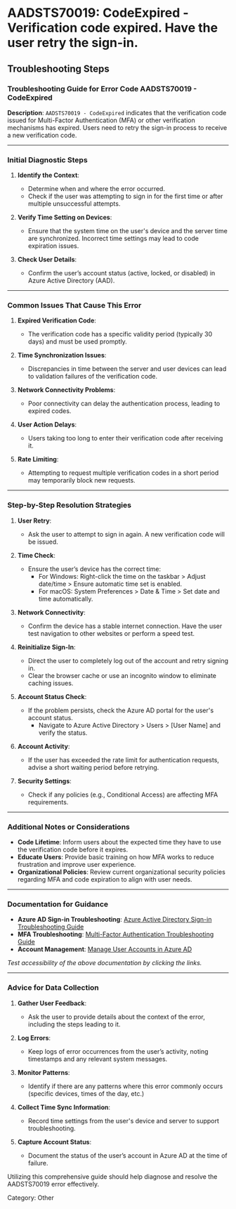 # AADSTS70019: CodeExpired - Verification code expired. Have the user retry the sign-in.


## Troubleshooting Steps
### Troubleshooting Guide for Error Code AADSTS70019 - CodeExpired

**Description**: `AADSTS70019 - CodeExpired` indicates that the verification code issued for Multi-Factor Authentication (MFA) or other verification mechanisms has expired. Users need to retry the sign-in process to receive a new verification code.

---

### Initial Diagnostic Steps

1. **Identify the Context**: 
   - Determine when and where the error occurred. 
   - Check if the user was attempting to sign in for the first time or after multiple unsuccessful attempts.

2. **Verify Time Setting on Devices**:
   - Ensure that the system time on the user's device and the server time are synchronized. Incorrect time settings may lead to code expiration issues.

3. **Check User Details**:
   - Confirm the user’s account status (active, locked, or disabled) in Azure Active Directory (AAD).

---

### Common Issues That Cause This Error

1. **Expired Verification Code**: 
   - The verification code has a specific validity period (typically 30 days) and must be used promptly.

2. **Time Synchronization Issues**: 
   - Discrepancies in time between the server and user devices can lead to validation failures of the verification code.

3. **Network Connectivity Problems**: 
   - Poor connectivity can delay the authentication process, leading to expired codes.

4. **User Action Delays**: 
   - Users taking too long to enter their verification code after receiving it.

5. **Rate Limiting**:
   - Attempting to request multiple verification codes in a short period may temporarily block new requests.

---

### Step-by-Step Resolution Strategies

1. **User Retry**:
   - Ask the user to attempt to sign in again. A new verification code will be issued.

2. **Time Check**:
   - Ensure the user’s device has the correct time:
     - For Windows: Right-click the time on the taskbar > Adjust date/time > Ensure automatic time set is enabled.
     - For macOS: System Preferences > Date & Time > Set date and time automatically.

3. **Network Connectivity**:
   - Confirm the device has a stable internet connection. Have the user test navigation to other websites or perform a speed test.

4. **Reinitialize Sign-In**:
   - Direct the user to completely log out of the account and retry signing in.
   - Clear the browser cache or use an incognito window to eliminate caching issues.

5. **Account Status Check**:
   - If the problem persists, check the Azure AD portal for the user's account status.
     - Navigate to Azure Active Directory > Users > [User Name] and verify the status.

6. **Account Activity**:
   - If the user has exceeded the rate limit for authentication requests, advise a short waiting period before retrying.

7. **Security Settings**:
   - Check if any policies (e.g., Conditional Access) are affecting MFA requirements.

---

### Additional Notes or Considerations

- **Code Lifetime**: Inform users about the expected time they have to use the verification code before it expires.
- **Educate Users**: Provide basic training on how MFA works to reduce frustration and improve user experience.
- **Organizational Policies**: Review current organizational security policies regarding MFA and code expiration to align with user needs.

---

### Documentation for Guidance

- **Azure AD Sign-in Troubleshooting**: [Azure Active Directory Sign-in Troubleshooting Guide](https://docs.microsoft.com/en-us/azure/active-directory/fundamentals/troubleshoot-sign-in)
- **MFA Troubleshooting**: [Multi-Factor Authentication Troubleshooting Guide](https://docs.microsoft.com/en-us/azure/active-directory/authentication/howto-mfa-troubleshoot)
- **Account Management**: [Manage User Accounts in Azure AD](https://docs.microsoft.com/en-us/azure/active-directory/users-users)

*Test accessibility of the above documentation by clicking the links.*

---

### Advice for Data Collection

1. **Gather User Feedback**: 
   - Ask the user to provide details about the context of the error, including the steps leading to it.

2. **Log Errors**:
   - Keep logs of error occurrences from the user’s activity, noting timestamps and any relevant system messages.

3. **Monitor Patterns**:
   - Identify if there are any patterns where this error commonly occurs (specific devices, times of the day, etc.)

4. **Collect Time Sync Information**:
   - Record time settings from the user's device and server to support troubleshooting.

5. **Capture Account Status**:
   - Document the status of the user’s account in Azure AD at the time of failure.

Utilizing this comprehensive guide should help diagnose and resolve the AADSTS70019 error effectively.

Category: Other